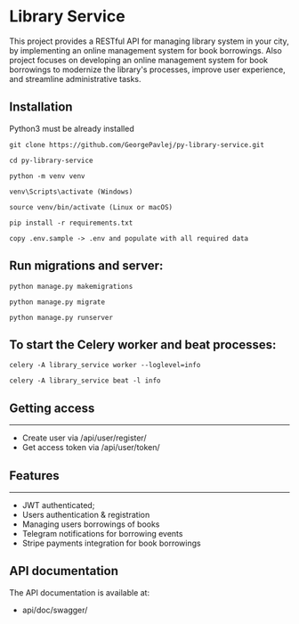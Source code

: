 # Library Service
This project provides a RESTful API for managing library system in your city, by implementing an online management system for book borrowings. Also project focuses on developing an online management system for book borrowings to modernize the library's processes, improve user experience, and streamline administrative tasks.



## Installation
Python3 must be already installed
```shell
git clone https://github.com/GeorgePavlej/py-library-service.git
```
```shell
cd py-library-service
```
```shell
python -m venv venv
```
```shell
venv\Scripts\activate (Windows)
```
```shell
source venv/bin/activate (Linux or macOS)
```
```shell
pip install -r requirements.txt
```
```shell
copy .env.sample -> .env and populate with all required data
```

## Run migrations and server:

```shell
python manage.py makemigrations
```

```shell
python manage.py migrate
```

```shell
python manage.py runserver
```

## To start the Celery worker and beat processes:

```shell
celery -A library_service worker --loglevel=info
```
```shell
celery -A library_service beat -l info
```


## Getting access
<hr>

- Create user via /api/user/register/
- Get access token via /api/user/token/

## Features
<hr>

- JWT authenticated;
- Users authentication & registration
- Managing users borrowings of books
- Telegram notifications for borrowing events
- Stripe payments integration for book borrowings

## API documentation

The API documentation is available at:
- api/doc/swagger/

